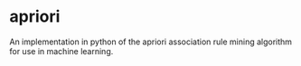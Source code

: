 # apriori
An implementation in python of the apriori association rule mining algorithm for use in machine learning.
